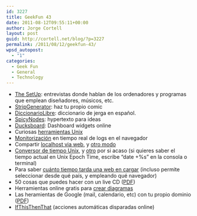 ```yaml
---
id: 3227
title: GeekFun 43
date: 2011-08-12T09:55:11+00:00
author: Jorge Cortell
layout: post
guid: http://cortell.net/blog/?p=3227
permalink: /2011/08/12/geekfun-43/
wpsd_autopost:
  - "1"
categories:
  - Geek Fun
  - General
  - Technology
---
```

  * [The SetUp](http://usesthis.com/): entrevistas donde hablan de los ordenadores y programas que emplean diseñadores, músicos, etc.
  * [StripGenerator](http://stripgenerator.com/): haz tu propio comic
  * [DiccionarioLibre](http://diccionariolibre.com/): diccionario de jerga en español.
  * <a title="http://www.spicynodes.org/tryit.html" href="http://www.spicynodes.org/tryit.html" target="_blank">SpicyNodes</a>: hypertexto para ideas
  * <a title="http://ducksboard.com/" href="http://ducksboard.com/" target="_blank">Ducksboard</a>: Dashboard widgets online
  * Curiosas <a title="http://kkovacs.eu/cool-but-obscure-unix-tools" href="http://kkovacs.eu/cool-but-obscure-unix-tools" target="_blank">herramientas Unix</a>
  * <a title="http://logio.org/" href="http://logio.org/" target="_blank">Monitorización</a> en tiempo real de logs en el navegador
  * Compartir <a title="https://showoff.io/" href="https://showoff.io/" target="_blank">localhost via web</a>, y <a title="http://progrium.com/localtunnel/" href="http://progrium.com/localtunnel/" target="_blank">otro modo</a>
  * <a title="http://www.convert-unix-time.com/" href="http://www.convert-unix-time.com/" target="_blank">Conversor de tiempo Unix</a>, y <a title="http://www.epochconverter.com/" href="http://www.epochconverter.com/" target="_blank">otro</a> por si acaso (si quieres saber el tiempo actual en Unix Epoch Time, escribe &#8220;date +%s&#8221; en la consola o terminal)
  * Para saber <a title="http://loads.in/" href="http://loads.in/" target="_blank">cuánto tiempo tarda una web en cargar</a> (incluso permite seleccionar desde qué país, y empleando qué navegador)
  * 50 cosas que puedes hacer con un live CD (<a title="http://manuals.makeuseof.com.s3.amazonaws.com/MakeUseOf.com_-_50_Live_CD_Uses.pdf" href="http://manuals.makeuseof.com.s3.amazonaws.com/MakeUseOf.com_-_50_Live_CD_Uses.pdf" target="_blank">PDF</a>)
  * Herramientas online gratis para <a title="http://www.1stwebdesigner.com/freebies/free-online-tools-create-diagrams/" href="http://www.1stwebdesigner.com/freebies/free-online-tools-create-diagrams/" target="_blank">crear diagramas</a>
  * Las heramientas de Google (mail, calendario, etc) con tu propio dominio (<a title="http://manuals.makeuseof.com.s3.amazonaws.com/MakeUseOf.com_-_Go_Google_free_email_and_more.pdf" href="http://manuals.makeuseof.com.s3.amazonaws.com/MakeUseOf.com_-_Go_Google_free_email_and_more.pdf" target="_blank">PDF</a>)
  * <a title="http://ifttt.com/wtf" href="http://ifttt.com/wtf" target="_blank">IfThisThenThat</a> (acciones automáticas disparadas online)